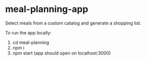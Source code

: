 # meal-planning-app
Select meals from a custom catalog and generate a shopping list. 

To run the app locally:
1. cd meal-planning
2. npm i
3. npm start (app should open on localhost:3000)
